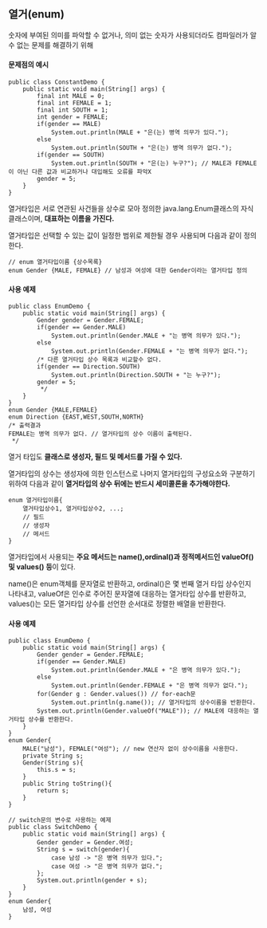 ##  열거(enum)
숫자에 부여된 의미를 파악할 수 없거나, 의미 없는 숫자가 사용되더라도 컴파일러가 알 수 없는 문제를 해결하기 위해
#### 문제점의 예시
```
public class ConstantDemo {
    public static void main(String[] args) {
        final int MALE = 0;
        final int FEMALE = 1;
        final int SOUTH = 1;
        int gender = FEMALE;
        if(gender == MALE)
            System.out.println(MALE + "은(는) 병역 의무가 있다.");
        else
            System.out.println(SOUTH + "은(는) 병역 의무가 없다.");
        if(gender == SOUTH)
            System.out.println(SOUTH + "은(는) 누구?"); // MALE과 FEMALE이 아닌 다른 값과 비교하거나 대입해도 오류를 파악X
        gender = 5;
    }
}
```
열거타입은 서로 연관된 사건들을 상수로 모아 정의한 java.lang.Enum클래스의 자식 클래스이며, **대표하는 이름을 가진다.**

열거타입은 선택할 수 있는 값이 일정한 범위로 제한될 경우 사용되며 다음과 같이 정의한다.

```
// enum 열거타입이름 {상수목록}
enum Gender {MALE, FEMALE} // 남성과 여성에 대한 Gender이라는 열거타입 정의
```
#### 사용 예제
```
public class EnumDemo {
    public static void main(String[] args) {
        Gender gender = Gender.FEMALE;
        if(gender == Gender.MALE)
            System.out.println(Gender.MALE + "는 병역 의무가 있다.");
        else
            System.out.println(Gender.FEMALE + "는 병역 의무가 없다.");
        /* 다른 열거타입 상수 목록과 비교할수 없다.
        if(gender == Direction.SOUTH)
            System.out.println(Direction.SOUTH + "는 누구?");
        gender = 5;
         */
    }
}
enum Gender {MALE,FEMALE}
enum Direction {EAST,WEST,SOUTH,NORTH}
/* 출력결과
FEMALE는 병역 의무가 없다. // 열거타입의 상수 이름이 출력된다.
 */
```
열거 타입도 **클래스로 생성자, 필드 및 메서드를 가질 수 있다.**

열거타입의 상수는 생성자에 의한 인스턴스로 나머지 열거타입의 구성요소와 구분하기 위하여 다음과 같이 **열거타입의 상수 뒤에는 반드시 세미콜론을 추가해야한다.**
```
enum 열거타입이름{
    열거타입상수1, 열거타입상수2, ...;
    // 필드
    // 생성자
    // 메서드
}
```
열거타입에서 사용되는 **주요 메서드는 name(),ordinal()과 정적메서드인 valueOf()및 values() 등**이 있다.

name()은 enum객체를 문자열로 반환하고, ordinal()은 몇 번째 열거 타입 상수인지 나타내고,
valueOf은 인수로 주어진 문자열에 대응하는 열거타입 상수를 반환하고, values()는 모든 열거타입 상수를 선언한 순서대로 정렬한 배열을 반환한다.
#### 사용 예제
```
public class EnumDemo {
    public static void main(String[] args) {
        Gender gender = Gender.FEMALE;
        if(gender == Gender.MALE)
            System.out.println(Gender.MALE + "은 병역 의무가 있다.");
        else
            System.out.println(Gender.FEMALE + "은 병역 의무가 없다.");
        for(Gender g : Gender.values()) // for-each문
            System.out.println(g.name()); // 열거타입의 상수이름을 반환한다.
        System.out.println(Gender.valueOf("MALE")); // MALE에 대응하는 열거타입 상수를 반환한다.
    }
}
enum Gender{
    MALE("남성"), FEMALE("여성"); // new 연산자 없이 상수이름을 사용한다.
    private String s;
    Gender(String s){
        this.s = s;
    }
    public String toString(){
        return s;
    }
}
```
```
// switch문의 변수로 사용하는 예제
public class SwitchDemo {
    public static void main(String[] args) {
        Gender gender = Gender.여성;
        String s = switch(gender){
            case 남성 -> "은 병역 의무가 있다.";
            case 여성 -> "은 병역 의무가 없다.";
        };
        System.out.println(gender + s);
    }
}
enum Gender{
    남성, 여성
}
```